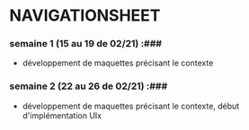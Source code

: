 # NAVIGATIONSHEET

### semaine 1 (15 au 19 de 02/21) :###
- développement de maquettes précisant le contexte
### semaine 2 (22 au 26 de 02/21) :###
- développement de maquettes précisant le contexte, début d'implémentation UIx